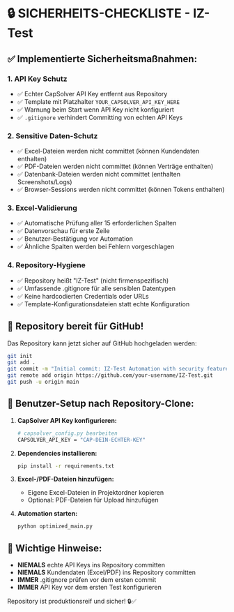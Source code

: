 # 🔒 SICHERHEITS-CHECKLISTE - IZ-Test

## ✅ Implementierte Sicherheitsmaßnahmen:

### 1. **API Key Schutz**
- ✅ Echter CapSolver API Key entfernt aus Repository
- ✅ Template mit Platzhalter `YOUR_CAPSOLVER_API_KEY_HERE`
- ✅ Warnung beim Start wenn API Key nicht konfiguriert
- ✅ `.gitignore` verhindert Committing von echten API Keys

### 2. **Sensitive Daten-Schutz**
- ✅ Excel-Dateien werden nicht committet (können Kundendaten enthalten)
- ✅ PDF-Dateien werden nicht committet (können Verträge enthalten)
- ✅ Datenbank-Dateien werden nicht committet (enthalten Screenshots/Logs)
- ✅ Browser-Sessions werden nicht committet (können Tokens enthalten)

### 3. **Excel-Validierung**
- ✅ Automatische Prüfung aller 15 erforderlichen Spalten
- ✅ Datenvorschau für erste Zeile
- ✅ Benutzer-Bestätigung vor Automation
- ✅ Ähnliche Spalten werden bei Fehlern vorgeschlagen

### 4. **Repository-Hygiene**
- ✅ Repository heißt "IZ-Test" (nicht firmenspezifisch)
- ✅ Umfassende .gitignore für alle sensiblen Datentypen
- ✅ Keine hardcodierten Credentials oder URLs
- ✅ Template-Konfigurationsdateien statt echte Konfiguration

## 🎯 Repository bereit für GitHub!

Das Repository kann jetzt sicher auf GitHub hochgeladen werden:

```bash
git init
git add .
git commit -m "Initial commit: IZ-Test Automation with security features"
git remote add origin https://github.com/your-username/IZ-Test.git
git push -u origin main
```

## 🔧 Benutzer-Setup nach Repository-Clone:

1. **CapSolver API Key konfigurieren:**
   ```bash
   # capsolver_config.py bearbeiten
   CAPSOLVER_API_KEY = "CAP-DEIN-ECHTER-KEY"
   ```

2. **Dependencies installieren:**
   ```bash
   pip install -r requirements.txt
   ```

3. **Excel-/PDF-Dateien hinzufügen:**
   - Eigene Excel-Dateien in Projektordner kopieren
   - Optional: PDF-Dateien für Upload hinzufügen

4. **Automation starten:**
   ```bash
   python optimized_main.py
   ```

## 🚨 Wichtige Hinweise:

- **NIEMALS** echte API Keys ins Repository committen
- **NIEMALS** Kundendaten (Excel/PDF) ins Repository committen  
- **IMMER** .gitignore prüfen vor dem ersten commit
- **IMMER** API Key vor dem ersten Test konfigurieren

Repository ist produktionsreif und sicher! 🔒✅
